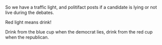 So we have a traffic light, and politifact posts if a candidate is lying or not live during the debates.

Red light means drink!

Drink from the blue cup when the democrat lies, drink from the red cup when the republican.
